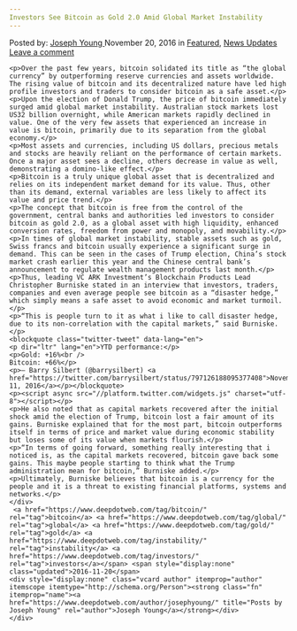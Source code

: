 ```yaml
---
Investors See Bitcoin as Gold 2.0 Amid Global Market Instability
---
```

<article class="post-listing post-16498 post type-post status-publish format-standard has-post-thumbnail hentry tag-bitcoin tag-global tag-gold tag-instability tag-investors tag-market">
    <div class="post-inner">
        <span>Posted by: <a href="https://www.deepdotweb.com/author/josephyoung/" title="">Joseph Young </a></span>
    <span>November 20, 2016</span>
    <span>in <a href="https://www.deepdotweb.com/category/deepdot-news/" rel="category tag">Featured</a>, <a href="https://www.deepdotweb.com/category/news-updates/" rel="category tag">News Updates</a></span>
    <span><a href="https://www.deepdotweb.com/2016/11/20/investors-see-bitcoin-gold-2-0-amid-global-market-instability/#respond">Leave a comment</a></span>
    </p>
    <div class="clear"></div>
    
    <p>Over the past few years, bitcoin solidated its title as “the global currency” by outperforming reserve currencies and assets worldwide. The rising value of bitcoin and its decentralized nature have led high profile investors and traders to consider bitcoin as a safe asset.</p>
    <p>Upon the election of Donald Trump, the price of bitcoin immediately surged amid global market instability. Australian stock markets lost US32 billion overnight, while American markets rapidly declined in value. One of the very few assets that experienced an increase in value is bitcoin, primarily due to its separation from the global economy.</p>
    <p>Most assets and currencies, including US dollars, precious metals and stocks are heavily reliant on the performance of certain markets. Once a major asset sees a decline, others decrease in value as well, demonstrating a domino-like effect.</p>
    <p>Bitcoin is a truly unique global asset that is decentralized and relies on its independent market demand for its value. Thus, other than its demand, external variables are less likely to affect its value and price trend.</p>
    <p>The concept that bitcoin is free from the control of the government, central banks and authorities led investors to consider bitcoin as gold 2.0, as a global asset with high liquidity, enhanced conversion rates, freedom from power and monopoly, and movability.</p>
    <p>In times of global market instability, stable assets such as gold, Swiss francs and bitcoin usually experience a significant surge in demand. This can be seen in the cases of Trump election, China’s stock market crash earlier this year and the Chinese central bank’s announcement to regulate wealth management products last month.</p>
    <p>Thus, leading VC ARK Investment’s Blockchain Products Lead Christopher Burniske stated in an interview that investors, traders, companies and even average people see bitcoin as a “disaster hedge,” which simply means a safe asset to avoid economic and market turmoil.</p>
    <p>“This is people turn to it as what i like to call disaster hedge, due to its non-correlation with the capital markets,” said Burniske.</p>
    <blockquote class="twitter-tweet" data-lang="en">
    <p dir="ltr" lang="en">YTD performance:</p>
    <p>Gold: +16%<br />
    Bitcoin: +66%</p>
    <p>— Barry Silbert (@barrysilbert) <a href="https://twitter.com/barrysilbert/status/797126188095377408">November 11, 2016</a></p></blockquote>
    <p><script async src="//platform.twitter.com/widgets.js" charset="utf-8"></script></p>
    <p>He also noted that as capital markets recovered after the initial shock amid the election of Trump, bitcoin lost a fair amount of its gains. Burniske explained that for the most part, bitcoin outperforms itself in terms of price and market value during economic stability but loses some of its value when markets flourish.</p>
    <p>“In terms of going forward, something really interesting that i noticed is, as the capital markets recovered, bitcoin gave back some gains. This maybe people starting to think what the Trump administration mean for bitcoin,” Burniske added.</p>
    <p>Ultimately, Burniske believes that bitcoin is a currency for the people and it is a threat to existing financial platforms, systems and networks.</p>
    </div>
     <a href="https://www.deepdotweb.com/tag/bitcoin/" rel="tag">bitcoin</a> <a href="https://www.deepdotweb.com/tag/global/" rel="tag">global</a> <a href="https://www.deepdotweb.com/tag/gold/" rel="tag">gold</a> <a href="https://www.deepdotweb.com/tag/instability/" rel="tag">instability</a> <a href="https://www.deepdotweb.com/tag/investors/" rel="tag">investors</a></span> <span style="display:none" class="updated">2016-11-20</span>
    <div style="display:none" class="vcard author" itemprop="author" itemscope itemtype="http://schema.org/Person"><strong class="fn" itemprop="name"><a href="https://www.deepdotweb.com/author/josephyoung/" title="Posts by Joseph Young" rel="author">Joseph Young</a></strong></div>
    </div>
</article>

